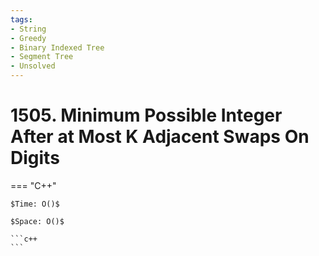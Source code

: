 ```yaml
---
tags:
- String
- Greedy
- Binary Indexed Tree
- Segment Tree
- Unsolved
---
```



# 1505. Minimum Possible Integer After at Most K Adjacent Swaps On Digits

=== "C++"

    $Time: O()$

    $Space: O()$

    ```c++
    ```